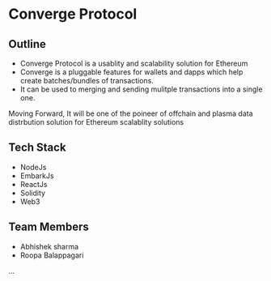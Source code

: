 # Converge Protocol

## Outline

- Converge Protocol is a usablity and scalability solution for Ethereum
- Converge is a pluggable features for wallets and dapps which help create batches/bundles of transactions.
- It can be used to merging and sending mulitple transactions into a single one.

Moving Forward, It will be one of the poineer of offchain and plasma data distrbution solution for Ethereum scalablity solutions

## Tech Stack

- NodeJs
- EmbarkJs
- ReactJs
- Solidity
- Web3

## Team Members

- Abhishek sharma
- Roopa Balappagari

...

